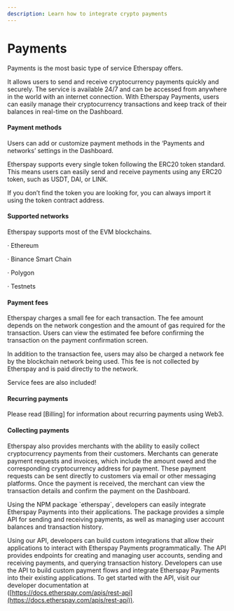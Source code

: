 ```yaml
---
description: Learn how to integrate crypto payments
---
```


# Payments

Payments is the most basic type of service Etherspay offers.



It allows users to send and receive cryptocurrency payments quickly and securely. The service is available 24/7 and can be accessed from anywhere in the world with an internet connection. With Etherspay Payments, users can easily manage their cryptocurrency transactions and keep track of their balances in real-time on the Dashboard.



#### Payment methods

Users can add or customize payment methods in the ‘Payments and networks’ settings in the Dashboard.

Etherspay supports every single token following the ERC20 token standard. This means users can easily send and receive payments using any ERC20 token, such as USDT, DAI, or LINK.

If you don’t find the token you are looking for, you can always import it using the token contract address.

&#x20;

#### Supported networks

Etherspay supports most of the EVM blockchains.

·        Ethereum

·        Binance Smart Chain

·        Polygon

·        Testnets



#### Payment fees

Etherspay charges a small fee for each transaction. The fee amount depends on the network congestion and the amount of gas required for the transaction. Users can view the estimated fee before confirming the transaction on the payment confirmation screen.

In addition to the transaction fee, users may also be charged a network fee by the blockchain network being used. This fee is not collected by Etherspay and is paid directly to the network.

Service fees are also included!



#### Recurring payments

Please read \[Billing] for information about recurring payments using Web3.

&#x20;

#### Collecting payments

Etherspay also provides merchants with the ability to easily collect cryptocurrency payments from their customers. Merchants can generate payment requests and invoices, which include the amount owed and the corresponding cryptocurrency address for payment. These payment requests can be sent directly to customers via email or other messaging platforms. Once the payment is received, the merchant can view the transaction details and confirm the payment on the Dashboard.

&#x20;

Using the NPM package \`etherspay\`, developers can easily integrate Etherspay Payments into their applications. The package provides a simple API for sending and receiving payments, as well as managing user account balances and transaction history.

&#x20;

Using our API, developers can build custom integrations that allow their applications to interact with Etherspay Payments programmatically. The API provides endpoints for creating and managing user accounts, sending and receiving payments, and querying transaction history. Developers can use the API to build custom payment flows and integrate Etherspay Payments into their existing applications. To get started with the API, visit our developer documentation at\
([https://docs.etherspay.com/apis/rest-api](https://docs.etherspay.com/apis/rest-api)).
